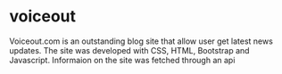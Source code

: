 # voiceout
Voiceout.com is an outstanding blog site that allow user get latest news updates.
The site was developed with CSS, HTML, Bootstrap and Javascript. 
Informaion on the site was fetched through an api 

